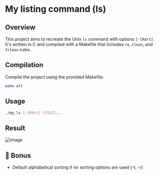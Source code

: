 # My listing command (ls)

## Overview

This project aims to recreate the Unix `ls` command with options `[-lRdrt]`. It's written in C and compiled with a Makefile that includes `re`, `clean`, and `fclean` rules.

## Compilation

Compile the project using the provided Makefile:

```bash
make all
```
## Usage

```bash
./my_ls [-lRdrt] [FILE]...
```

## Result 
![image](https://i.imgur.com/nZPQK4j.png)

## 🚀 Bonus
- Default alphabetical sorting if no sorting options are used (-t, -r)
